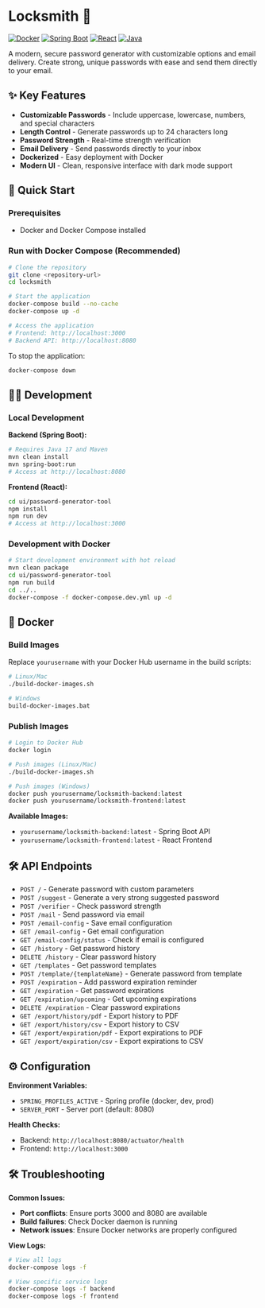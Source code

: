 # Locksmith 🔐

[![Docker](https://img.shields.io/badge/Docker-2CA5E0?style=for-the-badge&logo=docker&logoColor=white)](https://www.docker.com/)
[![Spring Boot](https://img.shields.io/badge/Spring_Boot-6DB33F?style=for-the-badge&logo=spring-boot&logoColor=white)](https://spring.io/projects/spring-boot)
[![React](https://img.shields.io/badge/React-20232A?style=for-the-badge&logo=react&logoColor=61DAFB)](https://reactjs.org/)
[![Java](https://img.shields.io/badge/Java-ED8B00?style=for-the-badge&logo=java&logoColor=white)](https://www.java.com/)

A modern, secure password generator with customizable options and email delivery. Create strong, unique passwords with ease and send them directly to your email.

## ✨ Key Features

- **Customizable Passwords** - Include uppercase, lowercase, numbers, and special characters
- **Length Control** - Generate passwords up to 24 characters long
- **Password Strength** - Real-time strength verification
- **Email Delivery** - Send passwords directly to your inbox
- **Dockerized** - Easy deployment with Docker
- **Modern UI** - Clean, responsive interface with dark mode support

## 🚀 Quick Start

### Prerequisites

- Docker and Docker Compose installed

### Run with Docker Compose (Recommended)

```bash
# Clone the repository
git clone <repository-url>
cd locksmith

# Start the application
docker-compose build --no-cache
docker-compose up -d

# Access the application
# Frontend: http://localhost:3000
# Backend API: http://localhost:8080
```

To stop the application:
```bash
docker-compose down
```



## 👨‍💻 Development

### Local Development

**Backend (Spring Boot):**
```bash
# Requires Java 17 and Maven
mvn clean install
mvn spring-boot:run
# Access at http://localhost:8080
```

**Frontend (React):**
```bash
cd ui/password-generator-tool
npm install
npm run dev
# Access at http://localhost:3000
```

### Development with Docker

```bash
# Start development environment with hot reload
mvn clean package
cd ui/password-generator-tool
npm run build
cd ../..
docker-compose -f docker-compose.dev.yml up -d
```

## 🐳 Docker

### Build Images

Replace `yourusername` with your Docker Hub username in the build scripts:

```bash
# Linux/Mac
./build-docker-images.sh

# Windows
build-docker-images.bat
```

### Publish Images

```bash
# Login to Docker Hub
docker login

# Push images (Linux/Mac)
./build-docker-images.sh

# Push images (Windows)
docker push yourusername/locksmith-backend:latest
docker push yourusername/locksmith-frontend:latest
```

**Available Images:**
- `yourusername/locksmith-backend:latest` - Spring Boot API
- `yourusername/locksmith-frontend:latest` - React Frontend

## 🛠 API Endpoints

- `POST /` - Generate password with custom parameters
- `POST /suggest` - Generate a very strong suggested password
- `POST /verifier` - Check password strength
- `POST /mail` - Send password via email
- `POST /email-config` - Save email configuration
- `GET /email-config` - Get email configuration
- `GET /email-config/status` - Check if email is configured
- `GET /history` - Get password history
- `DELETE /history` - Clear password history
- `GET /templates` - Get password templates
- `POST /template/{templateName}` - Generate password from template
- `POST /expiration` - Add password expiration reminder
- `GET /expiration` - Get password expirations
- `GET /expiration/upcoming` - Get upcoming expirations
- `DELETE /expiration` - Clear password expirations
- `GET /export/history/pdf` - Export history to PDF
- `GET /export/history/csv` - Export history to CSV
- `GET /export/expiration/pdf` - Export expirations to PDF
- `GET /export/expiration/csv` - Export expirations to CSV

## ⚙️ Configuration

**Environment Variables:**
- `SPRING_PROFILES_ACTIVE` - Spring profile (docker, dev, prod)
- `SERVER_PORT` - Server port (default: 8080)

**Health Checks:**
- Backend: `http://localhost:8080/actuator/health`
- Frontend: `http://localhost:3000`

## 🛠 Troubleshooting

**Common Issues:**
- **Port conflicts**: Ensure ports 3000 and 8080 are available
- **Build failures**: Check Docker daemon is running
- **Network issues**: Ensure Docker networks are properly configured

**View Logs:**
```bash
# View all logs
docker-compose logs -f

# View specific service logs
docker-compose logs -f backend
docker-compose logs -f frontend
```